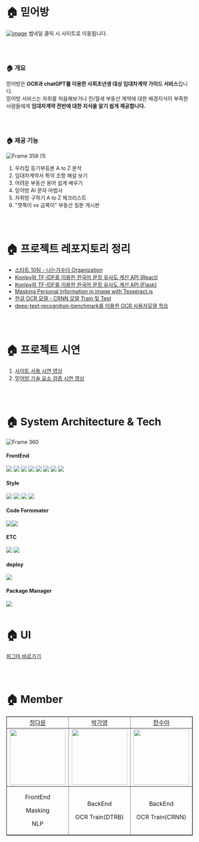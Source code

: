 # 🏠 믿어방 

[![image](https://github.com/MIDUBANG/MIDUBANG-FRONT/assets/81161750/a000a22e-8dd3-43e1-bdb0-e9d99cb3e703)](https://www.midubang.com/)
썸네일 클릭 시 사이트로 이동됩니다.

<br>
<br>

### 🏠 개요

믿어방은 **OCR과 chatGPT를 이용한 사회초년생 대상 임대차계약 가이드 서비스**입니다. <br>
믿어방 서비스는 자취를 처음해보거나 전/월세 부동산 계약에 대한 배경지식이 부족한 사람들에게 **임대차계약 전반에 대한 지식을 알기 쉽게 제공합니다.**

<br>
<br>

### 🏠 제공 기능
![Frame 358 (1)](https://github.com/MIDUBANG/MIDUBANG-FRONT/assets/81161750/88cf7508-2795-4abc-be1a-ca9bf75f98a5)

1. 우리집 등기부등본 A to Z 분석
2. 임대차계약서 특약 조항 해설 보기 
3. 어려운 부동산 용어 쉽게 배우기
4. 믿어방 AI 문자 마법사
5. 자취방 구하기 A to Z 체크리스트 
6. "챗쪽이 vs 금쪽이" 부동산 질문 게시판


<br>
<br>

# 🏠 프로젝트 레포지토리 정리

- [스타트 10팀 - 나는가수다 Organization](https://github.com/orgs/MIDUBANG/repositories)
- [Konlpy와 TF-IDF를 이용한 한국어 문장 유사도 계산 API (React)](https://github.com/MIDUBANG/Korean-Sentence-Similarity-Client)
- [Konlpy와 TF-IDF를 이용한 한국어 문장 유사도 계산 API (Flask)](https://github.com/MIDUBANG/Korean-Sentence-Similarity-API)
- [Masking Personal Information in Image with Tesseract.js](https://github.com/MIDUBANG/Masking-Personal-Information-Tesseract)
- [한글 OCR 모델 - CRNN 모델 Train 및 Test](https://github.com/MIDUBANG/OCR_CRNN)
- [deep-text-recognition-benchmark를 이용한 OCR 사용자모델 학습](https://github.com/MIDUBANG/ocr_dtrb)

<br>
<br>

# 🏠 프로젝트 시연
1. [사이트 사용 시연 영상](https://www.youtube.com/watch?v=87sgWqe0_CM)
2. [믿어방 기술 요소 검증 시연 영상](https://www.youtube.com/watch?v=12Gp_7EzfkM)

<br>
<br>

# 🏠 System Architecture & Tech
![Frame 360](https://github.com/MIDUBANG/MIDUBANG-FRONT/assets/81161750/94067b2d-266f-4563-ae6a-f3734ff601d1)


#### FrontEnd
<img src="https://img.shields.io/badge/React-61DAFB?style=flat-square&logo=React&logoColor=white">  <img src="https://img.shields.io/badge/Typescript-3178C6?style=flat-square&logo=typescript&logoColor=white">  <img src="https://img.shields.io/badge/Redux-764ABC?style=flat-square&logo=Redux&logoColor=white"> <img src="https://img.shields.io/badge/ReduxToolkit-764ABC?style=flat-square&logo=Redux&logoColor=white"> <img src="https://img.shields.io/badge/ReduxPersist-764ABC?style=flat-square&logo=Redux&logoColor=white"> <img src="https://img.shields.io/badge/axios-5A29E4?style=flat-square&logo=Axios&logoColor=white"> <img src="https://img.shields.io/badge/loadable-3178C6?style=flat-square">  <img src="https://img.shields.io/badge/craco-3178C6?style=flat-square">  

#### Style 
<img src="https://img.shields.io/badge/emotion-764ABC?style=flat-square"> <img src="https://img.shields.io/badge/sweetalert2-764ABC?style=flat-square"> <img src="https://img.shields.io/badge/swiper-6332F6?style=flat-square&logo=swiper&logoColor=white"> <img src="https://img.shields.io/badge/bootstrap-7952B3?style=flat-square&logo=bootstrap&logoColor=white"> 

#### Code Formmater 
<img src="https://img.shields.io/badge/ESLint-4B32C3?style=flat-square&logo=ESLint&logoColor=white"><img src="https://img.shields.io/badge/Prettier-F7B93E?style=flat-square&logo=prettier&logoColor=white">

####  ETC &nbsp; 
 <img src="https://img.shields.io/badge/Figma -F24E1E?style=flat-square&logo=Figma&logoColor=white"/> <img src="https://img.shields.io/badge/GitHub -181717?style=flat-square&logo=GitHub&logoColor=white"/> 
 
#### deploy 
<img src="https://img.shields.io/badge/Vercel-000000?style=flat-square&logo=Vercel&logoColor=white">

#### Package Manager 
<img src="https://img.shields.io/badge/npm-CB3837?style=flat-square&logo=npm&logoColor=white">  



<br>
<br>

# 🏠 UI
[피그마 바로가기](https://www.figma.com/file/r3VFosfRx5UCQPslMHJeqF/%EB%AF%BF%EC%96%B4%EB%B0%A9?type=design&node-id=225-545&t=6jd9DlzmhWVBR9hD-0)

<br>
<br>

# 🏠 Member

<table border="" cellspacing="0" cellpadding="0" width="100%">
    <tr width="100%">
        <td align="center"><a href= "https://github.com/dy6578ekdbs">정다윤</a></td>
        <td  align="center"><a href= "https://github.com/ParkIsComing">박가영</a></td>
        <td  align="center"><a href= "https://github.com/h-sooah">한수아</a></td>  
    </tr>
    <tr width="100%">
         <td  align="center"><img src = "https://user-images.githubusercontent.com/81161750/206687440-f11f8d10-e8d5-46e4-9c49-5d146cf316d9.png" width="150px"/></td>
        <td  align="center"><img src = "https://velog.velcdn.com/images/goinggoing/post/802427b5-4500-41f4-a5f9-dbf95226ed4c/image.png" width="150px" /></td>
        <td  align="center"><img src = "https://github.com/MIDUBANG/MIDUBANG-FRONT/assets/48647199/081b7f86-d3cd-4b01-822b-be7641292464" width="150px"/></td>
    </tr>
    <tr width="100%">
      <td  align="center"><p>FrontEnd</p><p>Masking</p><p>NLP</p></td>
      <td  align="center"><p>BackEnd</p><p>OCR Train(DTRB)</p></td>
      <td  align="center"><p>BackEnd</p><p>OCR Train(CRNN)</p></td>
   </tr>
</table>
